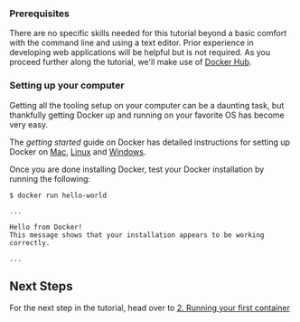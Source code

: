 
### Prerequisites

There are no specific skills needed for this tutorial beyond a basic comfort with the command line and using a text editor. Prior experience in developing web applications will be helpful but is not required. As you proceed further along the tutorial, we'll make use of <a href="https://hub.docker.com/" target="_blank">Docker Hub</a>.

### Setting up your computer

Getting all the tooling setup on your computer can be a daunting task, but thankfully getting Docker up and running on your favorite OS has become very easy.

The *getting started* guide on Docker has detailed instructions for setting up Docker on <a href="https://docs.docker.com/v1.11/engine/installation/mac/" target="_blank">Mac</a>, <a href="https://docs.docker.com/v1.11/engine/installation/linux/" target="_blank">Linux</a> and <a href="https://docs.docker.com/v1.11/engine/installation/windows/" target="_blank">Windows</a>.

Once you are done installing Docker, test your Docker installation by running the following:
```
$ docker run hello-world

...

Hello from Docker!
This message shows that your installation appears to be working correctly.

...
```

## Next Steps

For the next step in the tutorial, head over to [2. Running your first container](/workshop/2)
